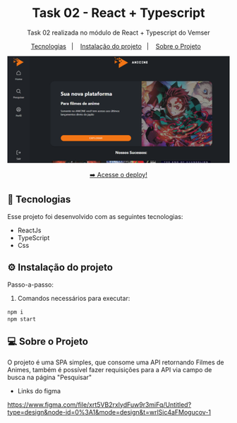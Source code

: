 <h1 align="center"> Task 02 - React + Typescript </h1>

<p align="center">
  Task 02 realizada no módulo de React + Typescript do Vemser<br/>
</p>

<p align="center">
  <a href="#-tecnologias">Tecnologias</a>&nbsp;&nbsp;&nbsp;|&nbsp;&nbsp;&nbsp;
    <a href="#-instalacao-do-projeto">Instalação do projeto</a>&nbsp;&nbsp;&nbsp;|&nbsp;&nbsp;&nbsp;
  <a href="#-sobre-o-projeto">Sobre o Projeto</a>&nbsp;&nbsp;&nbsp;
</p>

<p align="center">
  <img alt="imagem do site pronto no vercel" src="./src/assets/sitepronto.png">
</p>

<p align="center">
  <a href="https://vs12-front-anicine.vercel.app/" target="_blank">➡️ Acesse o deploy!</a>
</p>

## 🚀 Tecnologias

Esse projeto foi desenvolvido com as seguintes tecnologias:

- ReactJs
- TypeScript
- Css

## ⚙️ Instalação do projeto

Passo-a-passo:

1. Comandos necessários para executar:

```
npm i
npm start
```

## 💻 Sobre o Projeto

O projeto é uma SPA simples, que consome uma API retornando Filmes de Animes, também é possível fazer requisições para a API via campo de busca na página "Pesquisar"

- Links do figma 

https://www.figma.com/file/xrt5VB2rxlydFuw9r3miFq/Untitled?type=design&node-id=0%3A1&mode=design&t=wrlSic4aFMogucov-1